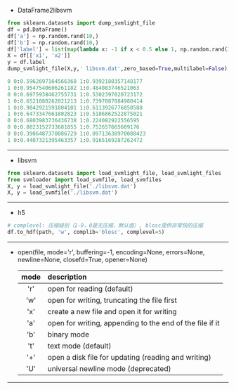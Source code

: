 
- DataFrame2libsvm
```python
from sklearn.datasets import dump_svmlight_file
df = pd.DataFrame()
df['a'] = np.random.rand(10,)
df['b'] = np.random.rand(10,)
df['label'] = list(map(lambda x: -1 if x < 0.5 else 1, np.random.rand(10,)))
X = df[['x1', 'x2']]
y = df.label
dump_svmlight_file(X,y,' libsvm.dat',zero_based=True,multilabel=False)

0 0:0.5962697164566368 1:0.9392180357148177
1 0:0.9547540606261182 1:0.484083746521063
0 0:0.6975938462755731 1:0.5302397020723172
1 0:0.6521080262021213 1:0.7397087084980414
1 0:0.9842921591804101 1:0.6113926776050588
1 0:0.6473347661802823 1:0.5186862522875021
0 0:0.6803983736436738 1:0.224082922556595
0 0:0.8023152733681855 1:0.752657665609176
0 0:0.3906487370086729 1:0.09713638970088423
1 0:0.4407321395463357 1:0.9165169287262472
```

---
- libsvm
```python
from sklearn.datasets import load_svmlight_file, load_svmlight_files
from svmloader import load_svmfile, load_svmfiles
X, y = load_svmlight_file('./libsvm.dat')
X, y = load_svmfile('./libsvm.dat')
```
---
- h5
```python
# complevel: 压缩级别（1-9，0是无压缩，默认值）, blosc提供非常快的压缩
df.to_hdf(path, 'w', complib='blosc', complevel=5)
```
---
- open(file, mode='r', buffering=-1, encoding=None, errors=None, newline=None, closefd=True, opener=None)

    |mode|description|
    |:--:|:--|
    |'r' |open for reading (default)|
    |'w' |open for writing, truncating the file first|
    |'x' |create a new file and open it for writing|
    |'a' |open for writing, appending to the end of the file if it|     exists
    |'b' |binary mode|
    |'t' |text mode (default)|
    |'+' |open a disk file for updating (reading and writing)|
    |'U' |universal newline mode (deprecated)|
    
---
